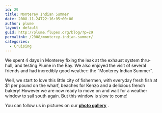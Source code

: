 ```yaml
---
id: 29
title: Monterey Indian Summer
date: 2008-11-24T22:16:05+00:00
author: plume
layout: default
guid: http://plume.flupes.org/blog/?p=29
permalink: /2008/monterey-indian-summer/
categories:
  - Cruising
---
```

<div>
  <p>
    We spent 4 days in Monterey fixing the leak at the exhaust system thru-hull, and testing Plume in the Bay. We also enjoyed the visit of several friends and had incredibly good weather: the &#8220;Monterey Indian Summer&#8221;.
  </p>
  
  <p>
    Well, we start to love this little city of fishermen, with everyday fresh fish at $1 per pound on the wharf, beaches for Kenzo and a delicious french bakery! However we are now ready to move on and wait for a weather window to sail south again. But this window is slow to come!
  </p>
  
  <p>
    You can follow us in pictures on our <a href="http://plume.flupes.org/gallery/index.php?level=collection&id=5"><strong>photo gallery</strong></a> .</div>